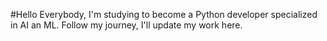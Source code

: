 #Hello Everybody, I'm studying to become a Python developer specialized in AI an ML. Follow my journey, I'll update my work here.
